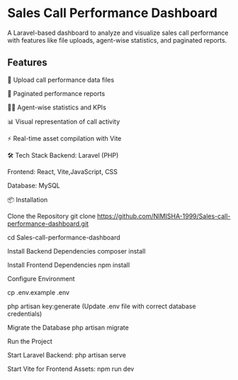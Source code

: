 

# Sales Call Performance Dashboard

A Laravel-based dashboard to analyze and visualize sales call performance with features like file uploads, agent-wise statistics, and paginated reports.

## Features
📂 Upload call performance data files

📑 Paginated performance reports

👨‍💼 Agent-wise statistics and KPIs

📊 Visual representation of call activity

⚡ Real-time asset compilation with Vite


🛠️ Tech Stack
Backend: Laravel (PHP)

Frontend: React, Vite,JavaScript, CSS

Database: MySQL 

📦 Installation

Clone the Repository
git clone https://github.com/NIMISHA-1999/Sales-call-performance-dashboard.git

cd Sales-call-performance-dashboard

Install Backend Dependencies
composer install

Install Frontend Dependencies
npm install

Configure Environment

cp .env.example .env

php artisan key:generate
(Update .env file with correct database credentials)

Migrate the Database
php artisan migrate

Run the Project

Start Laravel Backend: php artisan serve

Start Vite for Frontend Assets: npm run dev








